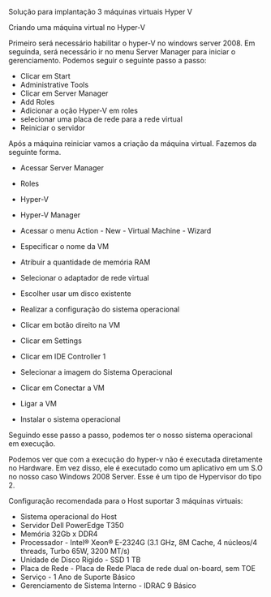 Solução para implantação 3 máquinas virtuais Hyper V

Criando uma máquina virtual no Hyper-V

Primeiro será necessário habilitar o hyper-V no windows server 2008. Em seguinda, será necessário ir no menu Server Manager para iniciar
o gerenciamento. Podemos seguir o seguinte passo a passo: 

- Clicar em Start
- Administrative Tools
- Clicar em Server Manager
- Add Roles
- Adicionar a oção Hyper-V em roles
- selecionar uma placa de rede para a rede virtual
- Reiniciar o servidor

Após a máquina reiniciar vamos a criação da máquina virtual. Fazemos da seguinte forma.

- Acessar Server Manager

- Roles
- Hyper-V
- Hyper-V Manager
- Acessar o menu Action - New - Virtual Machine - Wizard
- Especificar o nome da VM
- Atribuir a quantidade de memória RAM
- Selecionar o adaptador de rede virtual
- Escolher usar um disco existente
- Realizar a configuração do sistema operacional
- Clicar em botão direito na VM
- Clicar em Settings
- Clicar em IDE Controller 1
- Selecionar a imagem do Sistema Operacional
- Clicar em Conectar a VM
- Ligar a VM
- Instalar o sistema operacional

Seguindo esse passo a passo, podemos ter o nosso sistema operacional em execução.

Podemos ver que com a execução do hyper-v não é executada diretamente no Hardware. Em vez disso, ele é executado como um aplicativo em um S.O no 
nosso caso Windows 2008 Server. Esse é um tipo de Hypervisor do tipo 2.

Configuração recomendada para o Host suportar 3 máquinas virtuais:

- Sistema operacional do Host
- Servidor Dell PowerEdge T350 
- Memória 32Gb x DDR4
- Processador - Intel® Xeon® E-2324G (3.1 GHz, 8M Cache, 4 núcleos/4 threads, Turbo 65W, 3200 MT/s) 
- Unidade de Disco Rigido - SSD 1 TB
- Placa de Rede - Placa de Rede Placa de rede dual on-board, sem TOE 
- Serviço - 1 Ano de Suporte Básico
- Gerenciamento de Sistema Interno - IDRAC 9 Básico





